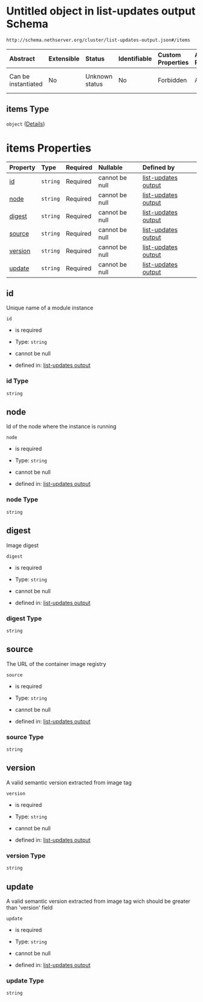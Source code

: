 # Untitled object in list-updates output Schema

```txt
http://schema.nethserver.org/cluster/list-updates-output.json#/items
```



| Abstract            | Extensible | Status         | Identifiable | Custom Properties | Additional Properties | Access Restrictions | Defined In                                                                            |
| :------------------ | :--------- | :------------- | :----------- | :---------------- | :-------------------- | :------------------ | :------------------------------------------------------------------------------------ |
| Can be instantiated | No         | Unknown status | No           | Forbidden         | Allowed               | none                | [list-updates-output.json\*](cluster/list-updates-output.json "open original schema") |

## items Type

`object` ([Details](list-updates-output-items.md))

# items Properties

| Property            | Type     | Required | Nullable       | Defined by                                                                                                                                                       |
| :------------------ | :------- | :------- | :------------- | :--------------------------------------------------------------------------------------------------------------------------------------------------------------- |
| [id](#id)           | `string` | Required | cannot be null | [list-updates output](list-updates-output-items-properties-id.md "http://schema.nethserver.org/cluster/list-updates-output.json#/items/properties/id")           |
| [node](#node)       | `string` | Required | cannot be null | [list-updates output](list-updates-output-items-properties-node.md "http://schema.nethserver.org/cluster/list-updates-output.json#/items/properties/node")       |
| [digest](#digest)   | `string` | Required | cannot be null | [list-updates output](list-updates-output-items-properties-digest.md "http://schema.nethserver.org/cluster/list-updates-output.json#/items/properties/digest")   |
| [source](#source)   | `string` | Required | cannot be null | [list-updates output](list-updates-output-items-properties-source.md "http://schema.nethserver.org/cluster/list-updates-output.json#/items/properties/source")   |
| [version](#version) | `string` | Required | cannot be null | [list-updates output](list-updates-output-items-properties-version.md "http://schema.nethserver.org/cluster/list-updates-output.json#/items/properties/version") |
| [update](#update)   | `string` | Required | cannot be null | [list-updates output](list-updates-output-items-properties-update.md "http://schema.nethserver.org/cluster/list-updates-output.json#/items/properties/update")   |

## id

Unique name of a module instance

`id`

*   is required

*   Type: `string`

*   cannot be null

*   defined in: [list-updates output](list-updates-output-items-properties-id.md "http://schema.nethserver.org/cluster/list-updates-output.json#/items/properties/id")

### id Type

`string`

## node

Id of the node where the instance is running

`node`

*   is required

*   Type: `string`

*   cannot be null

*   defined in: [list-updates output](list-updates-output-items-properties-node.md "http://schema.nethserver.org/cluster/list-updates-output.json#/items/properties/node")

### node Type

`string`

## digest

Image digest

`digest`

*   is required

*   Type: `string`

*   cannot be null

*   defined in: [list-updates output](list-updates-output-items-properties-digest.md "http://schema.nethserver.org/cluster/list-updates-output.json#/items/properties/digest")

### digest Type

`string`

## source

The URL of the container image registry

`source`

*   is required

*   Type: `string`

*   cannot be null

*   defined in: [list-updates output](list-updates-output-items-properties-source.md "http://schema.nethserver.org/cluster/list-updates-output.json#/items/properties/source")

### source Type

`string`

## version

A valid semantic version extracted from image tag

`version`

*   is required

*   Type: `string`

*   cannot be null

*   defined in: [list-updates output](list-updates-output-items-properties-version.md "http://schema.nethserver.org/cluster/list-updates-output.json#/items/properties/version")

### version Type

`string`

## update

A valid semantic version extracted from image tag wich should be greater than 'version' field

`update`

*   is required

*   Type: `string`

*   cannot be null

*   defined in: [list-updates output](list-updates-output-items-properties-update.md "http://schema.nethserver.org/cluster/list-updates-output.json#/items/properties/update")

### update Type

`string`
